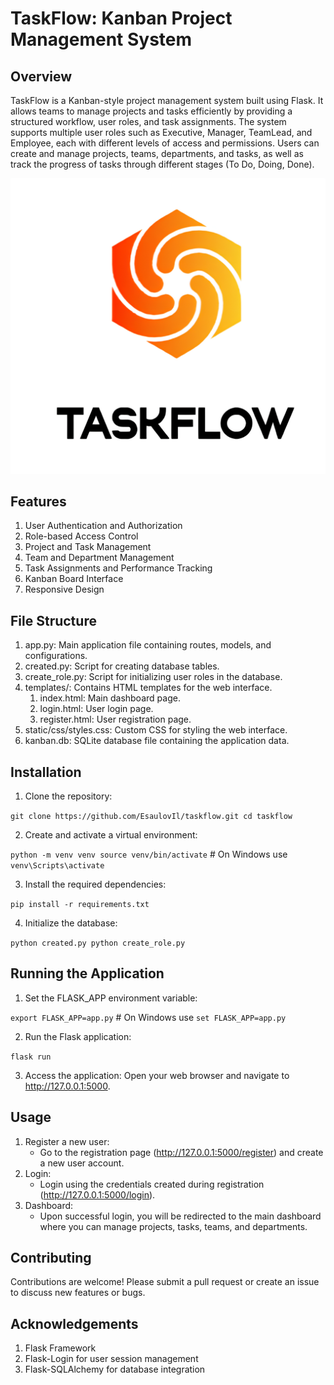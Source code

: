 # TaskFlow: Kanban Project Management System

## Overview
TaskFlow is a Kanban-style project management system built using Flask. It allows teams to manage projects and tasks efficiently by providing a structured workflow, user roles, and task assignments. The system supports multiple user roles such as Executive, Manager, TeamLead, and Employee, each with different levels of access and permissions. Users can create and manage projects, teams, departments, and tasks, as well as track the progress of tasks through different stages (To Do, Doing, Done).

![Logotype](./TaskFlow/static/img/logo.png)

## Features
1. User Authentication and Authorization
2. Role-based Access Control
3. Project and Task Management
4. Team and Department Management
5. Task Assignments and Performance Tracking
6. Kanban Board Interface
7. Responsive Design

## File Structure
1. app.py: Main application file containing routes, models, and configurations.
2. created.py: Script for creating database tables.
3. create_role.py: Script for initializing user roles in the database.
4. templates/: Contains HTML templates for the web interface.
   1. index.html: Main dashboard page.
   2. login.html: User login page.
   3. register.html: User registration page.
5. static/css/styles.css: Custom CSS for styling the web interface.
6. kanban.db: SQLite database file containing the application data.

## Installation
1. Clone the repository:

```git clone https://github.com/EsaulovIl/taskflow.git cd taskflow```

2. Create and activate a virtual environment:

```python -m venv venv source venv/bin/activate```  # On Windows use `venv\Scripts\activate`

3. Install the required dependencies:

```pip install -r requirements.txt```

4. Initialize the database:

```python created.py python create_role.py```

## Running the Application
1. Set the FLASK_APP environment variable:

```export FLASK_APP=app.py```  # On Windows use `set FLASK_APP=app.py`

2. Run the Flask application:

```flask run```

3. Access the application:
Open your web browser and navigate to http://127.0.0.1:5000.

## Usage
1. Register a new user:
    - Go to the registration page (http://127.0.0.1:5000/register) and create a new user account.
2. Login:
    - Login using the credentials created during registration (http://127.0.0.1:5000/login).
3. Dashboard:
    - Upon successful login, you will be redirected to the main dashboard where you can manage projects, tasks, teams, and departments.

## Contributing
Contributions are welcome! Please submit a pull request or create an issue to discuss new features or bugs.

## Acknowledgements
1. Flask Framework
2. Flask-Login for user session management
3. Flask-SQLAlchemy for database integration
